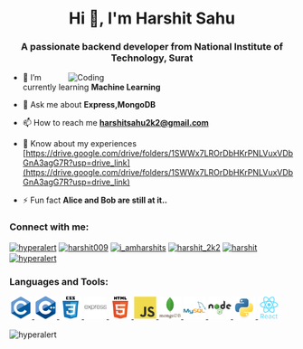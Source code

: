 <h1 align="center">Hi 👋, I'm Harshit Sahu</h1>
<h3 align="center">A passionate backend developer from National Institute of Technology, Surat</h3>
<img align="right" alt="Coding" width="400" src="https://encrypted-tbn0.gstatic.com/images?q=tbn:ANd9GcQXr92GUWbC6s3CQgDXRkdmPGwABFRWss7TYQ&usqp=CAU">

- 🌱 I’m currently learning **Machine Learning**

- 💬 Ask me about **Express,MongoDB**

- 📫 How to reach me **harshitsahu2k2@gmail.com**

- 📄 Know about my experiences [https://drive.google.com/drive/folders/1SWWx7LROrDbHKrPNLVuxVDbGnA3agG7R?usp=drive_link](https://drive.google.com/drive/folders/1SWWx7LROrDbHKrPNLVuxVDbGnA3agG7R?usp=drive_link)

- ⚡ Fun fact **Alice and Bob are still at it..**

<h3 align="left">Connect with me:</h3>
<p align="left">
<a href="https://twitter.com/hyperalert" target="blank"><img align="center" src="https://raw.githubusercontent.com/rahuldkjain/github-profile-readme-generator/master/src/images/icons/Social/twitter.svg" alt="hyperalert" height="30" width="40" /></a>
<a href="https://linkedin.com/in/harshit009" target="blank"><img align="center" src="https://raw.githubusercontent.com/rahuldkjain/github-profile-readme-generator/master/src/images/icons/Social/linked-in-alt.svg" alt="harshit009" height="30" width="40" /></a>
<a href="https://instagram.com/i_amharshits" target="blank"><img align="center" src="https://raw.githubusercontent.com/rahuldkjain/github-profile-readme-generator/master/src/images/icons/Social/instagram.svg" alt="i_amharshits" height="30" width="40" /></a>
<a href="https://www.codechef.com/users/harshit_2k2" target="blank"><img align="center" src="https://cdn.jsdelivr.net/npm/simple-icons@3.1.0/icons/codechef.svg" alt="harshit_2k2" height="30" width="40" /></a>
<a href="https://codeforces.com/profile/harshit" target="blank"><img align="center" src="https://raw.githubusercontent.com/rahuldkjain/github-profile-readme-generator/master/src/images/icons/Social/codeforces.svg" alt="harshit" height="30" width="40" /></a>
<a href="https://www.leetcode.com/hyperalert" target="blank"><img align="center" src="https://raw.githubusercontent.com/rahuldkjain/github-profile-readme-generator/master/src/images/icons/Social/leet-code.svg" alt="hyperalert" height="30" width="40" /></a>
</p>

<h3 align="left">Languages and Tools:</h3>
<p align="left"> <a href="https://www.cprogramming.com/" target="_blank" rel="noreferrer"> <img src="https://raw.githubusercontent.com/devicons/devicon/master/icons/c/c-original.svg" alt="c" width="40" height="40"/> </a> <a href="https://www.w3schools.com/cpp/" target="_blank" rel="noreferrer"> <img src="https://raw.githubusercontent.com/devicons/devicon/master/icons/cplusplus/cplusplus-original.svg" alt="cplusplus" width="40" height="40"/> </a> <a href="https://www.w3schools.com/css/" target="_blank" rel="noreferrer"> <img src="https://raw.githubusercontent.com/devicons/devicon/master/icons/css3/css3-original-wordmark.svg" alt="css3" width="40" height="40"/> </a> <a href="https://expressjs.com" target="_blank" rel="noreferrer"> <img src="https://raw.githubusercontent.com/devicons/devicon/master/icons/express/express-original-wordmark.svg" alt="express" width="40" height="40"/> </a> <a href="https://www.w3.org/html/" target="_blank" rel="noreferrer"> <img src="https://raw.githubusercontent.com/devicons/devicon/master/icons/html5/html5-original-wordmark.svg" alt="html5" width="40" height="40"/> </a> <a href="https://developer.mozilla.org/en-US/docs/Web/JavaScript" target="_blank" rel="noreferrer"> <img src="https://raw.githubusercontent.com/devicons/devicon/master/icons/javascript/javascript-original.svg" alt="javascript" width="40" height="40"/> </a> <a href="https://www.mongodb.com/" target="_blank" rel="noreferrer"> <img src="https://raw.githubusercontent.com/devicons/devicon/master/icons/mongodb/mongodb-original-wordmark.svg" alt="mongodb" width="40" height="40"/> </a> <a href="https://www.mysql.com/" target="_blank" rel="noreferrer"> <img src="https://raw.githubusercontent.com/devicons/devicon/master/icons/mysql/mysql-original-wordmark.svg" alt="mysql" width="40" height="40"/> </a> <a href="https://nodejs.org" target="_blank" rel="noreferrer"> <img src="https://raw.githubusercontent.com/devicons/devicon/master/icons/nodejs/nodejs-original-wordmark.svg" alt="nodejs" width="40" height="40"/> </a> <a href="https://www.python.org" target="_blank" rel="noreferrer"> <img src="https://raw.githubusercontent.com/devicons/devicon/master/icons/python/python-original.svg" alt="python" width="40" height="40"/> </a> <a href="https://reactjs.org/" target="_blank" rel="noreferrer"> <img src="https://raw.githubusercontent.com/devicons/devicon/master/icons/react/react-original-wordmark.svg" alt="react" width="40" height="40"/> </a> </p>

<p><img align="center" src="https://github-readme-stats.vercel.app/api/top-langs?username=hyperalert&show_icons=true&locale=en&layout=compact" alt="hyperalert" /></p>
